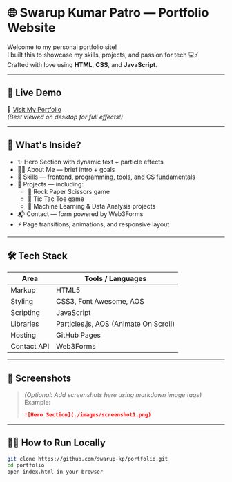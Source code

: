 # 🌐 Swarup Kumar Patro — Portfolio Website

Welcome to my personal portfolio site!  
I built this to showcase my skills, projects, and passion for tech 💻⚡  
Crafted with love using **HTML**, **CSS**, and **JavaScript**.

---

## 🚀 Live Demo

🔗 [Visit My Portfolio](https://swarup-kp.github.io/my-portfolio/)  
_(Best viewed on desktop for full effects!)_

---

## 📌 What's Inside?

- ✨ Hero Section with dynamic text + particle effects  
- 🙋‍♂️ About Me — brief intro + goals  
- 🧠 Skills — frontend, programming, tools, and CS fundamentals  
- 💼 Projects — including:
  - 🔹 Rock Paper Scissors game  
  - 🔹 Tic Tac Toe game  
  - 🔹 Machine Learning & Data Analysis projects  
- 📬 Contact — form powered by Web3Forms  
- ⚡ Page transitions, animations, and responsive layout

---

## 🛠 Tech Stack

| Area       | Tools / Languages                             |
|------------|-----------------------------------------------|
| Markup     | HTML5                                         |
| Styling    | CSS3, Font Awesome, AOS                       |
| Scripting  | JavaScript                                    |
| Libraries  | Particles.js, AOS (Animate On Scroll)         |
| Hosting    | GitHub Pages                                  |
| Contact API| Web3Forms                                     |

---

## 📸 Screenshots

> *(Optional: Add screenshots here using markdown image tags)*  
> Example:
> ```markdown
> ![Hero Section](./images/screenshot1.png)
> ```

---

## 🧑‍💻 How to Run Locally

```bash
git clone https://github.com/swarup-kp/portfolio.git
cd portfolio
open index.html in your browser

